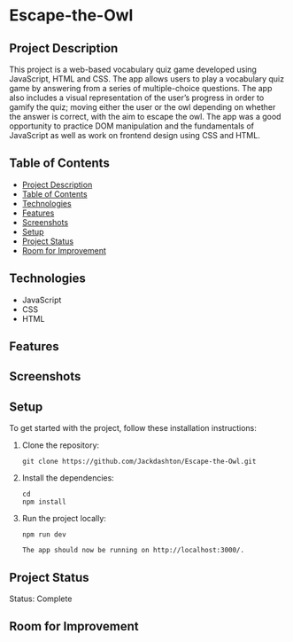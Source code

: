 # Escape-the-Owl

## Project Description
This project is a web-based vocabulary quiz game developed using JavaScript, HTML and CSS. The app allows users to play a vocabulary quiz game by answering from a series of multiple-choice questions. The app also includes a visual representation of the user’s progress in order to gamify the quiz; moving either the user or the owl depending on whether the answer is correct, with the aim to escape the owl. The app was a good opportunity to practice DOM manipulation and the fundamentals of JavaScript as well as work on frontend design using CSS and HTML.

## Table of Contents
* [Project Description](#project-description)
* [Table of Contents](#table-of-contents)
* [Technologies](#technologies)
* [Features](#features)
* [Screenshots](#screenshots)
* [Setup](#setup)
* [Project Status](#project-status)
* [Room for Improvement](#room-for-improvement)

## Technologies
* JavaScript
* CSS
* HTML

## Features


## Screenshots


## Setup
To get started with the project, follow these installation instructions:

1. Clone the repository:

   ```
   git clone https://github.com/Jackdashton/Escape-the-Owl.git
   ```

2. Install the dependencies:

   ```
   cd 
   npm install
   ```

3. Run the project locally:

   ```
   npm run dev

   The app should now be running on http://localhost:3000/.
   ```


## Project Status
Status: Complete

## Room for Improvement
